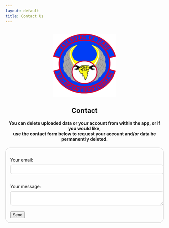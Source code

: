 ```yaml
---
layout: default
title: Contact Us
---
```

<!-- PROJECT LOGO -->
<br />
<div align="center">
  <a href="[https://github.com/othneildrew/Best-README-Template](https://www.dyess.af.mil/units/317th-airlift-wing/317th-aircraft-maintenance-squadron/)">
    <img src="screenshots/amxs-hd.png" alt="Logo" width="200" height="200">
  </a>

<h2 align="center">Contact</h2>
<h4 align="center">You can delete uploaded data or your account from within the app, or if you would like, <br />use the contact form below to request your account and/or data be permanently deleted.</h4>
</div>

<style>
  form {
    max-width: 600px;
    margin: 0 auto;
    padding: 1em;
    border: 1px solid #ccc;
    border-radius: 1em;
  }

  label {
    margin-top: 1em;
    display: block;
  }

  input, textarea {
    width: 100%;
    padding: 0.5em;
    margin-top: 0.5em;
    border: 1px solid #ccc;
    border-radius: 0.5em;
  }

  input[type="submit"] {
    width: auto;
    padding: 0.7em 1.5em;
    margin-top: 1em;
    border: none;
    border-radius: 0.5em;
    background-color: #007BFF;
    color: white;
    font-size: 1em;
    cursor: pointer;
  }
</style>

<!-- modify this form HTML and place wherever you want your form -->
<form action="https://formspree.io/f/xkgwwgqr" method="POST">
  <label>
    Your email: 
    <input type="email" name="email">
  </label>
  <br />
  <label>
    Your message:
    <textarea name="message"></textarea>
  </label>
  <!-- your other form fields go here -->
  <br />
  <button type="submit">Send</button>
</form>
